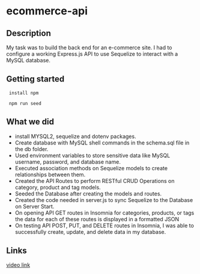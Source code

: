 # ecommerce-api

## Description

My task was to build the back end for an e-commerce site. I had to configure a working Express.js API to use Sequelize to interact with a MySQL database.

## Getting started

``` install npm```

``` npm run seed```

## What we did

- install MYSQL2, sequelize and dotenv packages.
- Create database with MySQL shell commands in the schema.sql file in the db folder.
- Used environment variables to store sensitive data like MySQL username, password, and database name.
- Executed association methods on Sequelize models to create relationships between them. 
- Created the API Routes to perform RESTful CRUD Operations on category, product and tag models. 
- Seeded the Database after creating the models and routes. 
- Created the code needed in server.js to sync Sequelize to the Database on Server Start. 
- On opening API GET routes in Insomnia for categories, products, or tags the data for each of these routes is displayed in a formatted JSON
- On testing API POST, PUT, and DELETE routes in Insomnia, I was able to successfully create, update, and delete data in my database. 

## Links

[video link](https://drive.google.com/file/d/1RQzi_Zj3HTQ0ERbcvQHhbKz68F-2FXXi/view)


